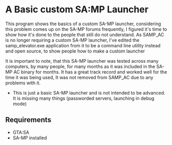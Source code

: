 A Basic custom SA:MP Launcher
=============
This program shows the basics of a custom SA-MP launcher, considering this problem comes up on the SA-MP forums frequently, I figured it's time to show how it's done to the people that still do not understand.
As SAMP_AC is no longer requiring a custom SA-MP launcher, I've edited the samp_elevator.exe application from it to be a command line utility instead and open source, to show people how to make a custom launcher

It is important to note, that this SA-MP launcher was tested across many computers, by many people, for many months as it was included in the SA-MP AC binary for months. It has a great track record and worked well for the time it was being used, It was not removed from SAMP_AC due to any problems with it.

* This is just a basic SA-MP launcher and is not intended to be advanced. It is missing many things (passworded servers, launching in debug mode)

Requirements
-------

- GTA:SA
- SA-MP installed
